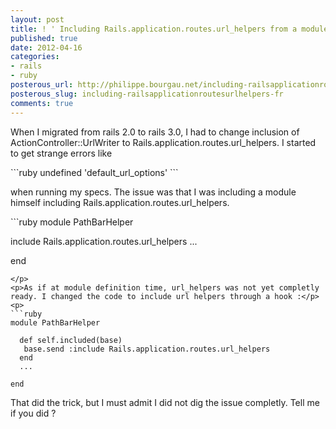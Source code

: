 ```yaml
---
layout: post
title: ! ' Including Rails.application.routes.url_helpers from a module'
published: true
date: 2012-04-16
categories:
- rails
- ruby
posterous_url: http://philippe.bourgau.net/including-railsapplicationroutesurlhelpers-fr
posterous_slug: including-railsapplicationroutesurlhelpers-fr
comments: true
---
```

<p>When I migrated from rails 2.0 to rails 3.0, I had to change inclusion of ActionController::UrlWriter to&nbsp;Rails.application.routes.url_helpers. I started to get strange errors like</p>
<p>
```ruby
undefined 'default_url_options'
```
</p>
<p>when running my specs. The issue was that I was including a module himself including&nbsp;Rails.application.routes.url_helpers.</p>
<p>
```ruby
module PathBarHelper

  include Rails.application.routes.url_helpers
  ...

end
```
</p>
<p>As if at module definition time, url_helpers was not yet completly ready. I changed the code to include url helpers through a hook :</p>
<p>
```ruby
module PathBarHelper

  def self.included(base)
   base.send :include Rails.application.routes.url_helpers
  end
  ...

end
```
</p>
<p>That did the trick, but I must admit I did not dig the issue completly. Tell me if you did ?</p>
